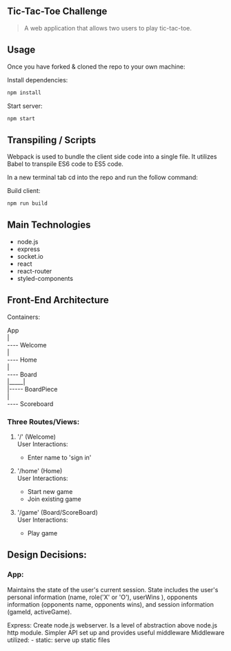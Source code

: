 ## Tic-Tac-Toe Challenge 

> A web application that allows two users to play tic-tac-toe.  


## Usage

Once you have forked & cloned the repo to your own machine:

Install dependencies:
```sh
npm install
```
Start server:
```sh
npm start
```

## Transpiling / Scripts
Webpack is used to bundle the client side code into a single file. It utilizes Babel to transpile ES6 code to ES5 code. 

In a new terminal tab cd into the repo and run the follow command:

Build client:
```sh
npm run build
```

## Main Technologies

- node.js 
- express
- socket.io
- react
- react-router
- styled-components

## Front-End Architecture

Containers: 

App  
 |  
 ---- Welcome  
 |  
 ---- Home  
 |  
 ---- Board  
 |_____|  
 |----- BoardPiece  
 |  
 ---- Scoreboard  

### Three Routes/Views:
   1. '/' (Welcome)  
     User Interactions:   
        - Enter name to 'sign in'  

   2. '/home' (Home)  
     User Interactions:  
        - Start new game  
        - Join existing game   

   3. '/game' (Board/ScoreBoard)  
     User Interactions:  
        - Play game  

## Design Decisions:

### App:
Maintains the state of the user's current session. State includes the user's personal information (name, role('X' or 'O'), userWins ), opponents information (opponents name, opponents wins), and session information (gameId, activeGame).

   
    
    


Express: Create node.js webserver. Is a level of abstraction above node.js http module. Simpler API set up and provides useful middleware 
  Middleware utilized: 
    - static: serve up static files